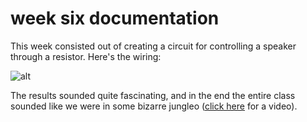 # week six documentation

This week consisted out of creating a circuit for controlling a speaker through a resistor. Here's the wiring:

![alt](https://lh3.googleusercontent.com/aspN2fLX1EZlIXKPycVik03HMEkQwwt4kWt3Ur4zv4kHiKYwxZbYCrc1dB8-VTrcgYbniBGiFU35HzEnMoOR2Oo7uaUXT4txhLKNNNJ3VBUgu7YeKK-3M1VR954hlwnRMsNXObiXYe7Uxwi51C5pzm_y1gawgHjtvhpYCilsHsJT5e2h1qg8fRsenzCVQAQfiOBe8FBD5GGwsg5R9Ho1VqiWW9fXHIG6db_mvWLKq_lPSaOtGYYBWzB2pEXfSdozDy3IgI5oiOI2ooxQPP00g2ZpMT0j2k5SlsDlhyQsKi-hi7--MT2jDgVB84uBT90FwaLhJWE9DjylvaSC-ryuG0SY3-ZRpqBzmS24ithBLHZCEI5gP3xbZx6CyBBASWpp_ehfWndVjIVXtiRK_-MwrT3BpwgWmb0t21-c9w7vUPVG572qpLaQq65p7D9XeG-KGU2vLh661Hvez7y3l8lUs7sk03nCRx8ooOsmr0wPWHxP9myUquOnqre2eVuPRNv_7uCnB8jR9KnFuJYSlewDeFoi84oPGrG_Olnvb4PssROL4vOyAh9LyZny0Gt7MOM-bCjqM61JAfMopdGyU8hqmnjw9MYdXcpotMmxTbFK6KTslVLg000aBVW9meHVyKPJRChOqbyRdvBV3HKWUrYtOhawZ8nfJ9bfRhp72Q4AF4C9P8zFB_nBeiE9=w1023-h1818-no)

The results sounded quite fascinating, and in the end the entire class sounded like we were in some bizarre jungleo ([click here](https://photos.app.goo.gl/nadNhHpRCijYr7EcA) for a video).
